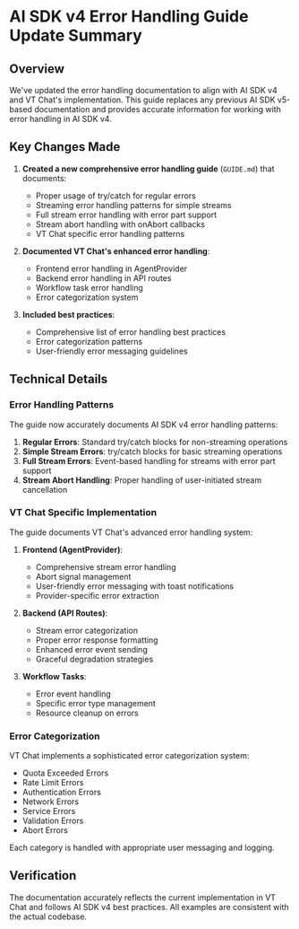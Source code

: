 # AI SDK v4 Error Handling Guide Update Summary

## Overview

We've updated the error handling documentation to align with AI SDK v4 and VT Chat's implementation. This guide replaces any previous AI SDK v5-based documentation and provides accurate information for working with error handling in AI SDK v4.

## Key Changes Made

1. **Created a new comprehensive error handling guide** (`GUIDE.md`) that documents:
    - Proper usage of try/catch for regular errors
    - Streaming error handling patterns for simple streams
    - Full stream error handling with error part support
    - Stream abort handling with onAbort callbacks
    - VT Chat specific error handling patterns

2. **Documented VT Chat's enhanced error handling**:
    - Frontend error handling in AgentProvider
    - Backend error handling in API routes
    - Workflow task error handling
    - Error categorization system

3. **Included best practices**:
    - Comprehensive list of error handling best practices
    - Error categorization patterns
    - User-friendly error messaging guidelines

## Technical Details

### Error Handling Patterns

The guide now accurately documents AI SDK v4 error handling patterns:

1. **Regular Errors**: Standard try/catch blocks for non-streaming operations
2. **Simple Stream Errors**: try/catch blocks for basic streaming operations
3. **Full Stream Errors**: Event-based handling for streams with error part support
4. **Stream Abort Handling**: Proper handling of user-initiated stream cancellation

### VT Chat Specific Implementation

The guide documents VT Chat's advanced error handling system:

1. **Frontend (AgentProvider)**:
    - Comprehensive stream error handling
    - Abort signal management
    - User-friendly error messaging with toast notifications
    - Provider-specific error extraction

2. **Backend (API Routes)**:
    - Stream error categorization
    - Proper error response formatting
    - Enhanced error event sending
    - Graceful degradation strategies

3. **Workflow Tasks**:
    - Error event handling
    - Specific error type management
    - Resource cleanup on errors

### Error Categorization

VT Chat implements a sophisticated error categorization system:

- Quota Exceeded Errors
- Rate Limit Errors
- Authentication Errors
- Network Errors
- Service Errors
- Validation Errors
- Abort Errors

Each category is handled with appropriate user messaging and logging.

## Verification

The documentation accurately reflects the current implementation in VT Chat and follows AI SDK v4 best practices. All examples are consistent with the actual codebase.
